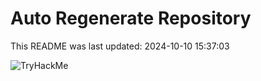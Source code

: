 # Auto Regenerate Repository

This README was last updated: 2024-10-10 15:37:03

 ![TryHackMe](https://tryhackme.com/badge/533634)